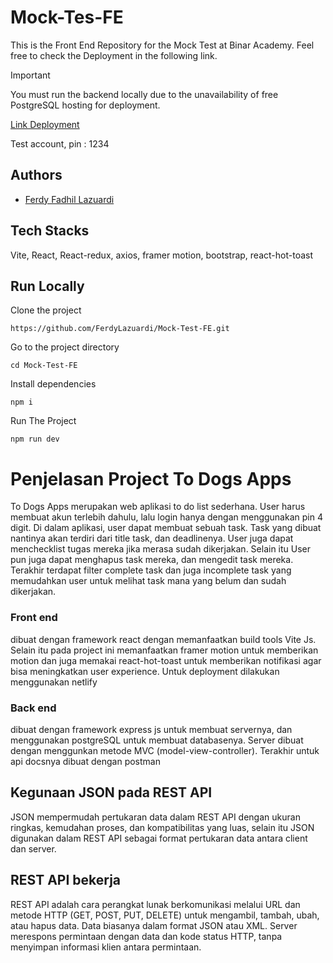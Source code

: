 # Mock-Tes-FE
This is the Front End Repository for the Mock Test at Binar Academy. Feel free to check the Deployment in the following link.

> [!IMPORTANT]
> You must run the backend locally due to the unavailability of free PostgreSQL hosting for deployment.

[Link Deployment](https://todog-apps.netlify.app/)

Test account, pin : 1234

## Authors
- [Ferdy Fadhil Lazuardi](https://github.com/FerdyLazuardi)

## Tech Stacks
Vite, React, React-redux, axios, framer motion, bootstrap, react-hot-toast

## Run Locally

Clone the project
```
https://github.com/FerdyLazuardi/Mock-Test-FE.git
```
Go to the project directory
```
cd Mock-Test-FE
```
Install dependencies
```
npm i
```
Run The Project
```
npm run dev
```

# Penjelasan Project To Dogs Apps
To Dogs Apps merupakan web aplikasi to do list sederhana. User harus membuat akun terlebih dahulu, lalu login hanya dengan menggunakan pin 4 digit. Di dalam aplikasi, user dapat membuat sebuah task. Task yang dibuat nantinya akan terdiri dari title task, dan deadlinenya. User juga dapat menchecklist tugas mereka jika merasa sudah dikerjakan. Selain itu User pun juga dapat menghapus task mereka, dan mengedit task mereka. Terakhir terdapat filter complete task dan juga incomplete task yang memudahkan user untuk melihat task mana yang belum dan sudah dikerjakan.

### Front end 
dibuat dengan framework react dengan memanfaatkan build tools Vite Js. Selain itu pada project ini memanfaatkan framer motion untuk memberikan motion dan juga memakai react-hot-toast untuk memberikan notifikasi agar bisa meningkatkan user experience. Untuk deployment dilakukan menggunakan netlify

### Back end
dibuat dengan framework express js untuk membuat servernya, dan menggunakan postgreSQL untuk membuat databasenya. Server dibuat dengan menggunkan metode MVC (model-view-controller). Terakhir untuk api docsnya dibuat dengan postman

## Kegunaan JSON pada REST API
JSON mempermudah pertukaran data dalam REST API dengan ukuran ringkas, kemudahan proses, dan kompatibilitas yang luas, selain itu JSON digunakan dalam REST API sebagai format pertukaran data antara client dan server. 

## REST API bekerja
REST API adalah cara perangkat lunak berkomunikasi melalui URL dan metode HTTP (GET, POST, PUT, DELETE) untuk mengambil, tambah, ubah, atau hapus data. Data biasanya dalam format JSON atau XML. Server merespons permintaan dengan data dan kode status HTTP, tanpa menyimpan informasi klien antara permintaan.

